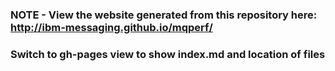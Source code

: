 ### NOTE - View the website generated from this repository here: http://ibm-messaging.github.io/mqperf/

### Switch to gh-pages view to show index.md and location of files


